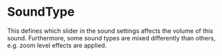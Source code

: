# SoundType

This defines which slider in the sound settings affects the volume of this sound. Furthermore, some sound types are mixed differently than others, e.g. zoom level effects are applied.

